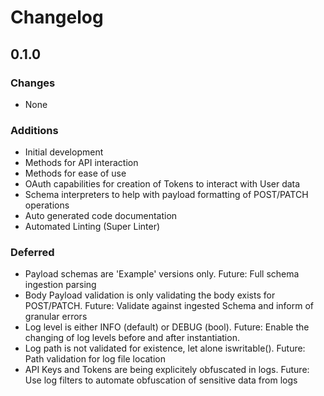 # Changelog

## 0.1.0
### Changes
- None

### Additions
- Initial development
- Methods for API interaction
- Methods for ease of use
- OAuth capabilities for creation of Tokens to interact with User data
- Schema interpreters to help with payload formatting of POST/PATCH operations
- Auto generated code documentation
- Automated Linting (Super Linter)

### Deferred
- Payload schemas are 'Example' versions only. Future: Full schema ingestion parsing
- Body Payload validation is only validating the body exists for POST/PATCH. Future: Validate against ingested Schema and inform of granular errors
- Log level is either INFO (default) or DEBUG (bool). Future: Enable the changing of log levels before and after instantiation.
- Log path is not validated for existence, let alone iswritable(). Future: Path validation for log file location
- API Keys and Tokens are being explicitely obfuscated in logs. Future: Use log filters to automate obfuscation of sensitive data from logs
